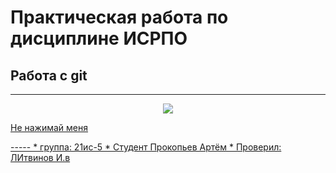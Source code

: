 # Практическая работа по дисциплине ИСРПО
## Работа с git
-----
<p align='center'><img src="https://celes.club/uploads/posts/2022-10/1666871246_63-celes-club-p-sobaka-s-dlinnim-nosom-instagram-65.jpg"
 src=width="300"></p>
<p><a href="https://sobakovod.club/12225-sobaka-s-bolshim-nosom-mem-69-foto.html">Не нажимай меня</p>
 ----- 
* группа: 21ис-5 
* Студент Прокопьев Артём 
* Проверил: ЛИтвинов И.в
